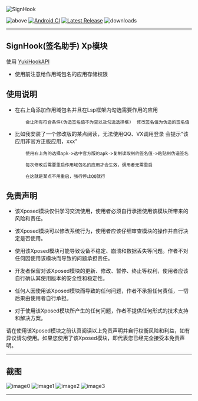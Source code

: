 ![SignHook](https://socialify.git.ci/xihan123/SignHook/image?description=1&forks=1&issues=1&language=1&name=1&owner=1&pulls=1&stargazers=1&theme=Auto)

![above](https://img.shields.io/badge/Android-8.0%20or%20above-brightgreen.svg)
[![Android CI](https://github.com/xihan123/SignHook/actions/workflows/build.yml/badge.svg)](https://github.com/xihan123/SignHook/actions/workflows/build.yml)
[![Latest Release](https://img.shields.io/github/release/xihan123/SignHook.svg)](https://github.com/xihan123/SignHook/releases)
![downloads](https://img.shields.io/github/downloads/xihan123/SignHook/total)

---

## SignHook(签名助手) Xp模块

使用 [YukiHookAPI](https://github.com/fankes/YukiHookAPI)

* 使用前注意给作用域包名的应用存储权限

## 使用说明

* 在右上角添加作用域包名并且在Lsp框架内勾选需要作用的应用

          会让所有符合条件(伪造签名值不为空以及勾选选择框)  修改签名值为伪造的签名值

* 比如我安装了一个修改版的某点阅读，无法使用QQ、VX调用登录 会提示"该应用非官方正版应用，xxx"

          使用右上角的选择apk->选中官方版的apk->复制读取到的签名值->粘贴到伪造签名

          每次修改后需要重启作用域包名的应用才会生效，调用者无需重启

          在这就是某点不用重启，强行停止QQ就行


## 免责声明

* 该Xposed模块仅供学习交流使用，使用者必须自行承担使用该模块所带来的风险和责任。

* 该Xposed模块可以修改系统行为，使用者应该仔细审查模块的操作并自行决定是否使用。
* 使用该Xposed模块可能导致设备不稳定、崩溃和数据丢失等问题。作者不对任何因使用该模块而导致的问题承担责任。
* 开发者保留对该Xposed模块的更新、修改、暂停、终止等权利，使用者应该自行确认其使用版本的安全性和稳定性。
* 任何人因使用该Xposed模块而导致的任何问题，作者不承担任何责任，一切后果由使用者自行承担。
* 对于使用该Xposed模块所产生的任何问题，作者不提供任何形式的技术支持和解决方案。

请在使用该Xposed模块之前认真阅读以上免责声明并自行权衡风险和利益，如有异议请勿使用。如果您使用了该Xposed模块，即代表您已经完全接受本免责声明。

---

## 截图

![image0](Screenshots/0.png)
![image1](Screenshots/1.png)
![image2](Screenshots/2.png)
![image3](Screenshots/3.png)

---
